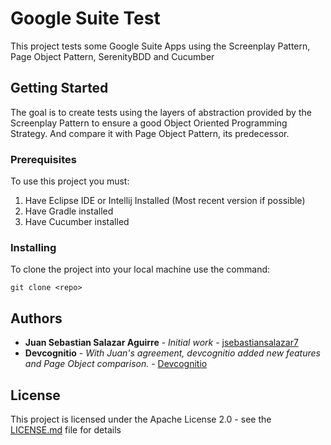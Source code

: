 # Google Suite Test

This project tests some Google Suite Apps using the Screenplay Pattern, Page Object Pattern, SerenityBDD and Cucumber

## Getting Started

The goal is to create tests using the layers of abstraction provided by the Screenplay Pattern to ensure a good Object Oriented Programming Strategy.
And compare it with Page Object Pattern, its predecessor.

### Prerequisites

To use this project you must:

1. Have Eclipse IDE or Intellij Installed (Most recent version if possible)
2. Have Gradle installed
3. Have Cucumber installed

### Installing

To clone the project into your local machine use the command:

```
git clone <repo>
```

## Authors

* **Juan Sebastian Salazar Aguirre** - *Initial work* - [jsebastiansalazar7](https://github.com/jsebastiansalazar7)
* **Devcognitio** - *With Juan's agreement, devcognitio added new features and Page Object comparison.* - [Devcognitio](https://devcognitio.com)

## License

This project is licensed under the Apache License 2.0 - see the [LICENSE.md](LICENSE.md) file for details